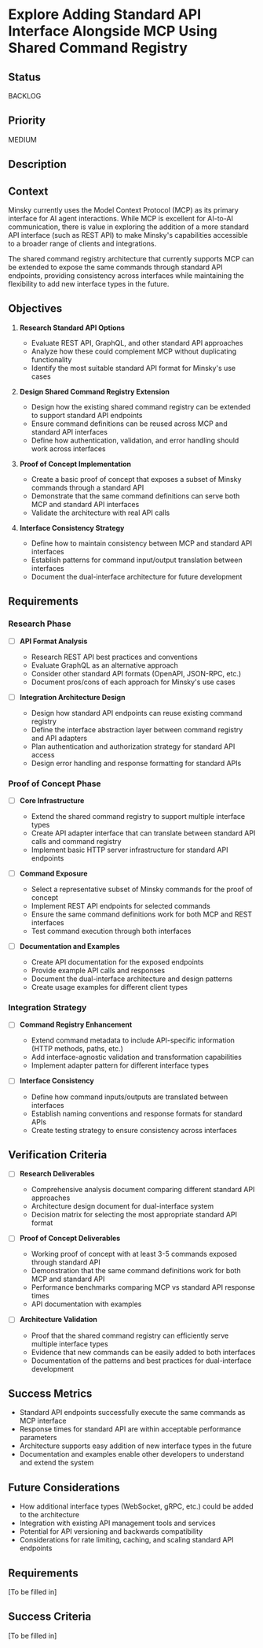 # Explore Adding Standard API Interface Alongside MCP Using Shared Command Registry

## Status

BACKLOG

## Priority

MEDIUM

## Description

## Context

Minsky currently uses the Model Context Protocol (MCP) as its primary interface for AI agent interactions. While MCP is excellent for AI-to-AI communication, there is value in exploring the addition of a more standard API interface (such as REST API) to make Minsky's capabilities accessible to a broader range of clients and integrations.

The shared command registry architecture that currently supports MCP can be extended to expose the same commands through standard API endpoints, providing consistency across interfaces while maintaining the flexibility to add new interface types in the future.

## Objectives

1. **Research Standard API Options**

   - Evaluate REST API, GraphQL, and other standard API approaches
   - Analyze how these could complement MCP without duplicating functionality
   - Identify the most suitable standard API format for Minsky's use cases

2. **Design Shared Command Registry Extension**

   - Design how the existing shared command registry can be extended to support standard API endpoints
   - Ensure command definitions can be reused across MCP and standard API interfaces
   - Define how authentication, validation, and error handling should work across interfaces

3. **Proof of Concept Implementation**

   - Create a basic proof of concept that exposes a subset of Minsky commands through a standard API
   - Demonstrate that the same command definitions can serve both MCP and standard API interfaces
   - Validate the architecture with real API calls

4. **Interface Consistency Strategy**
   - Define how to maintain consistency between MCP and standard API interfaces
   - Establish patterns for command input/output translation between interfaces
   - Document the dual-interface architecture for future development

## Requirements

### Research Phase

- [ ] **API Format Analysis**

  - Research REST API best practices and conventions
  - Evaluate GraphQL as an alternative approach
  - Consider other standard API formats (OpenAPI, JSON-RPC, etc.)
  - Document pros/cons of each approach for Minsky's use cases

- [ ] **Integration Architecture Design**
  - Design how standard API endpoints can reuse existing command registry
  - Define the interface abstraction layer between command registry and API adapters
  - Plan authentication and authorization strategy for standard API access
  - Design error handling and response formatting for standard APIs

### Proof of Concept Phase

- [ ] **Core Infrastructure**

  - Extend the shared command registry to support multiple interface types
  - Create API adapter interface that can translate between standard API calls and command registry
  - Implement basic HTTP server infrastructure for standard API endpoints

- [ ] **Command Exposure**

  - Select a representative subset of Minsky commands for the proof of concept
  - Implement REST API endpoints for selected commands
  - Ensure the same command definitions work for both MCP and REST interfaces
  - Test command execution through both interfaces

- [ ] **Documentation and Examples**
  - Create API documentation for the exposed endpoints
  - Provide example API calls and responses
  - Document the dual-interface architecture and design patterns
  - Create usage examples for different client types

### Integration Strategy

- [ ] **Command Registry Enhancement**

  - Extend command metadata to include API-specific information (HTTP methods, paths, etc.)
  - Add interface-agnostic validation and transformation capabilities
  - Implement adapter pattern for different interface types

- [ ] **Interface Consistency**
  - Define how command inputs/outputs are translated between interfaces
  - Establish naming conventions and response formats for standard APIs
  - Create testing strategy to ensure consistency across interfaces

## Verification Criteria

- [ ] **Research Deliverables**

  - Comprehensive analysis document comparing different standard API approaches
  - Architecture design document for dual-interface system
  - Decision matrix for selecting the most appropriate standard API format

- [ ] **Proof of Concept Deliverables**

  - Working proof of concept with at least 3-5 commands exposed through standard API
  - Demonstration that the same command definitions work for both MCP and standard API
  - Performance benchmarks comparing MCP vs standard API response times
  - API documentation with examples

- [ ] **Architecture Validation**
  - Proof that the shared command registry can efficiently serve multiple interface types
  - Evidence that new commands can be easily added to both interfaces
  - Documentation of the patterns and best practices for dual-interface development

## Success Metrics

- Standard API endpoints successfully execute the same commands as MCP interface
- Response times for standard API are within acceptable performance parameters
- Architecture supports easy addition of new interface types in the future
- Documentation and examples enable other developers to understand and extend the system

## Future Considerations

- How additional interface types (WebSocket, gRPC, etc.) could be added to the architecture
- Integration with existing API management tools and services
- Potential for API versioning and backwards compatibility
- Considerations for rate limiting, caching, and scaling standard API endpoints

## Requirements

[To be filled in]

## Success Criteria

[To be filled in]
